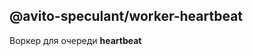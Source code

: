 @avito-speculant/worker-heartbeat
---------------------------------

Воркер для очереди **heartbeat**


